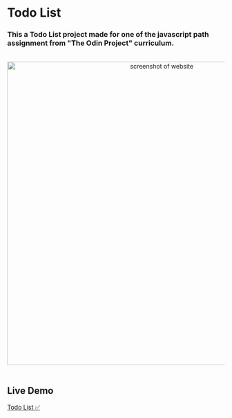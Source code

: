 # Todo List

### This a Todo List project made for one of the javascript path assignment from "The Odin Project" curriculum.

<br>

<div align="center"><img src="https://user-images.githubusercontent.com/39921257/197366047-013b37e7-b261-4d35-b1e3-01c974ed264b.png" alt="screenshot of website" width="700" /></div>

<br>

## Live Demo

[Todo List ✅](https://foxysamu.github.io/todo-list)
